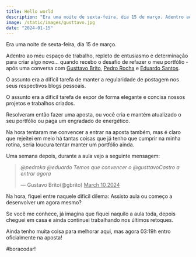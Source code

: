 ```yaml
---
title: Hello world
description: "Era uma noite de sexta-feira, dia 15 de março. Adentro ao meu espaço de trabalho, repleto de entusiasmo e determinação para criar algo novo: meu novo portfólio."
image: /static/images/gusttavo.jpg
date: "2024-01-15"
---
```


Era uma noite de sexta-feira, dia 15 de março.

Adentro ao meu espaço de trabalho, repleto de entusiasmo e determinação para criar algo novo... quando recebo o desafio de refazer o meu portfólio - após uma conversa com [Gusttavo Brito](https://www.linkedin.com/in/gustavobrito06/), [Pedro Rocha](https://www.linkedin.com/in/castrogusttavo) e [Eduardo Santos](https://www.linkedin.com/in/eduardo-dos-santos-301a721a8/).

O assunto era a difícil tarefa de manter a regularidade de postagem nos seus respectivos blogs pessoais.

O assunto era a díficil tarefa de expor de forma elegante e concisa nossos projetos e trabalhos criados.

Resolveram então fazer uma aposta, ou você cria e mantém atualizado o seu portfólio ou paga um engradado de energético.

<!-- more -->

Na hora tentaram me convencer a entrar na aposta também, mas é claro que rejeitei em meio há tantas coisas que já tenho que cumprir na minha rotina, seria loucura tentar manter um portfólio ainda.

Uma semana depois, durante a aula vejo a seguinte mensagem:

> *@pedroka @eduardo Temos que convencer o @gusttavoCastro a entrar agora*
>
> — Gustavo Brito(@gbrito) <u>March 10,2024</u>

Na hora, fiquei entre naquele difícil dilema: Assisto aula ou começo a desenvolver um agora mesmo?

Se você me conhece, já imagina que fiquei naquilo a aula toda, depois cheguei em casa e ainda continuei trabalhando nos últimos retoques.

Ainda tenho muita coisa para melhorar aqui, mas agora 03:19h entro oficialmente na aposta!

#boracodar!
